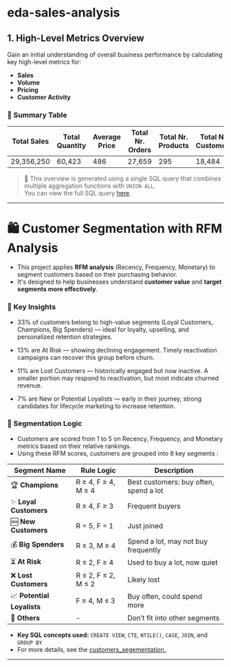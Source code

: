 # eda-sales-analysis
## 1.  High-Level Metrics Overview

Gain an initial understanding of overall business performance by calculating key high-level metrics for:

- **Sales**
- **Volume**
- **Pricing**
- **Customer Activity**

### 🧮 Summary Table

| **Total Sales** | **Total Quantity** | **Average Price** | **Total Nr. Orders** | **Total Nr. Products** | **Total Nr. Customers** |
|-----------------|--------------------|--------------------|-----------------------|-------------------------|--------------------------|
| 29,356,250      | 60,423             | 486                | 27,659                | 295                     | 18,484                   |

> 📌 This overview is generated using a single SQL query that combines multiple aggregation functions with `UNION ALL`.  
> You can view the full SQL query [here](scripts/1_Business_metrics).

---

# 🛍️ Customer Segmentation with RFM Analysis

- This project applies **RFM analysis** (Recency, Frequency, Monetary) to segment customers based on their purchasing behavior. 
- It's designed to help businesses understand **customer value** and **target segments more effectively**.


### 🧠 Key Insights

  - 33% of customers belong to high-value segments (Loyal Customers, Champions, Big Spenders) — ideal for loyalty, upselling, and personalized retention strategies.

  - 13% are At Risk — showing declining engagement. Timely reactivation campaigns can recover this group before churn. 

  - 11% are Lost Customers — historically engaged but now inactive. A smaller portion may respond to reactivation, but most indicate churned revenue.

  - 7% are New or Potential Loyalists — early in their journey, strong candidates for lifecycle marketing to increase retention.

### 🧠 Segmentation Logic

- Customers are scored from 1 to 5 on Recency, Frequency, and Monetary metrics based on their relative rankings. 
- Using these RFM scores, customers are grouped into 8 key segments :


| Segment Name             | Rule Logic           | Description                                   |
|--------------------------|----------------------|-----------------------------------------------|
| 🏆 **Champions**          | R ≥ 4, F ≥ 4, M ≥ 4   | Best customers: buy often, spend a lot        |
| ✨ **Loyal Customers**    | R ≥ 4, F ≥ 3          | Frequent buyers                               |
| 🆕 **New Customers**      | R = 5, F = 1          | Just joined                                   |
| 💰 **Big Spenders**       | R ≥ 3, M ≥ 4          | Spend a lot, may not buy frequently           |
| ⏳ **At Risk**            | R ≤ 2, F ≥ 4          | Used to buy a lot, now quiet                  |
| ❌ **Lost Customers**     | R ≤ 2, F ≤ 2, M ≤ 2   | Likely lost                                   |
| 📈 **Potential Loyalists**| F ≥ 4, M ≤ 3          | Buy often, could spend more                   |
| 🧊 **Others**             | -                    | Don’t fit into other segments                 |
 
 - **Key SQL concepts used:** `CREATE VIEW`, `CTE`, `NTILE()`, `CASE`, `JOIN`, and `GROUP BY`
 - For more details, see the [customers_segementation.](scripts/3_customers_segementation.sql).


---


